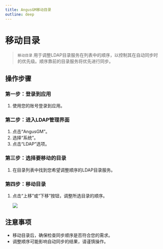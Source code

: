 ```yaml
---
title: AngusGM移动目录
outline: deep
---
```


# 移动目录

> `移动目录` 用于调整LDAP目录服务在列表中的顺序，以控制其在自动同步时的优先级。顺序靠前的目录服务将优先进行同步。

## 操作步骤

### 第一步：登录到应用

1. 使用您的账号登录到应用。

### 第二步：进入LDAP管理界面

1. 点击“AngusGM”。
2. 选择“系统”。
3. 点击“LDAP”选项。

### 第三步：选择要移动的目录

1. 在目录列表中找到您希望调整顺序的LDAP目录服务。

### 第四步：移动目录

1. 点击“上移”或“下移”按钮，调整所选目录的顺序。

   ![](https://bj-c1-prod-files.xcan.cloud/storage/pubapi/v1/file/ldap-move.png?fid=207887590483820816&fpt=wY0gH4ubvTrhu9ENx4qyWa2cyroQgNdaMhJVk70U)

## 注意事项

- 移动目录后，确保检查同步顺序是否符合您的需求。
- 调整顺序可能影响自动同步的结果，请谨慎操作。